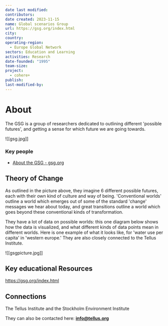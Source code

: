 ```yaml
---
date last modified: 
contributors: 
date created: 2023-11-15
name: Global scenarios Group
url: https://gsg.org/index.html
city: 
country: 
operating-region:
  - Europe Global Network
sectors: Education and Learning
activities: Research
date-founded: "1995"
team-size: 
project:
  - cohere+
publish: 
last-modified-by:
---
```


# About 

The GSG is a group of researchers dedicated to outlining different 'possible futures', and getting a sense for which future we are going towards. 

![[gsg.jpg]]

### Key people 

- [About the GSG - gsg.org](https://gsg.org/about-the-gsg.html)
## Theory of Change 

As outlined in the picture above, they imagine 6 different possible futures, each with their own kind of culture and way of being. 'Conventional worlds' outline a world which emerges out of some of the standard 'change' messages we hear about today, and great transitions outline a world which goes beyond these conventional kinds of transformation. 

They have a lot of data on possible worlds: this one diagram below shows how the data is visualized, and what different kinds of data points mean in different worlds. Here is one example of what it looks like, for 'water use per capita' in 'western europe.' They are also closely connected to the Tellus Institute. 


![[gsgpicture.jpg]]
## Key educational Resources 

https://gsg.org/index.html
## Connections 

The Tellus Institute and the Stockholm Environment Institute

They can also be contacted here: **[info@tellus.org](mailto:info@tellus.org)**
